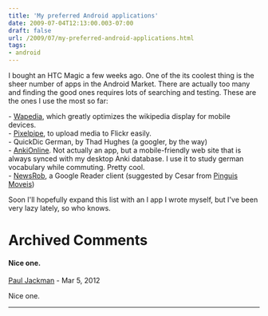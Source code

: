 ```yaml
---
title: 'My preferred Android applications'
date: 2009-07-04T12:13:00.003-07:00
draft: false
url: /2009/07/my-preferred-android-applications.html
tags: 
- android
---
```


I bought an HTC Magic a few weeks ago. One of the its coolest thing is the sheer number of apps in the Android Market. There are actually too many and finding the good ones requires lots of searching and testing. These are the ones I use the most so far:  
  
\- [Wapedia](http://wapedia.mobi), which greatly optimizes the wikipedia display for mobile devices.  
\- [Pixelpipe](http://pixelpipe.om), to upload media to Flickr easily.  
\- QuickDic German, by Thad Hughes (a googler, by the way)  
\- [AnkiOnline](http://ichi2.net/anki/). Not actually an app, but a mobile-friendly web site that is always synced with my desktop Anki database. I use it to study german vocabulary while commuting. Pretty cool.  
\- [NewsRob](http://newsrob.com), a Google Reader client (suggested by Cesar from [Pinguis Moveis](http://pinguinsmoveis.blogspot.com))  
  
Soon I'll hopefully expand this list with an I app I wrote myself, but I've been very lazy lately, so who knows.
# Archived Comments

#### Nice one.
[Paul Jackman](http://www.websitetrade.com/ "noreply@blogger.com") - <time datetime="2012-03-16T02:38:48.919-07:00">Mar 5, 2012</time>

Nice one.
<hr />

